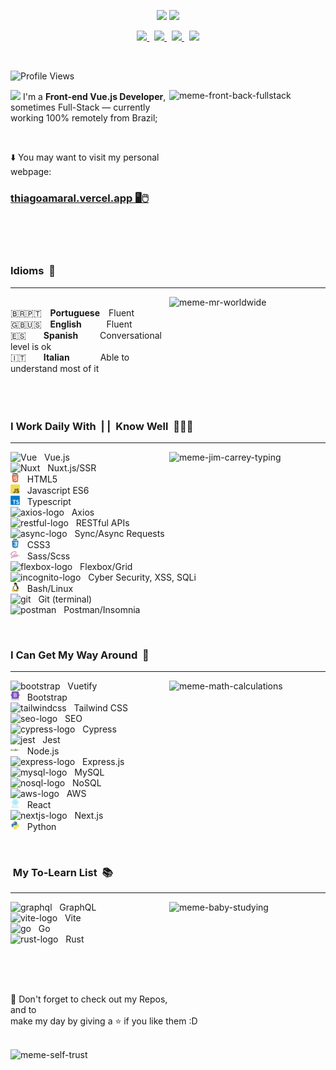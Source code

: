 <p align="center"><picture>
    <source media="(prefers-color-scheme: dark)" srcset="https://readme-typing-svg.herokuapp.com?font=Inter&size=38&duration=3500&pause=1500&color=F7F7F7&center=true&vCenter=true&width=800&lines=Hi+there%2C+I'm+%40it-jhack;I'm+a+Front-end+Vue.js+Developer" />
    <img src="https://readme-typing-svg.herokuapp.com?font=Inter&size=38&duration=3500&pause=1500&color=000000&center=true&vCenter=true&width=800&lines=Hi+there%2C+I'm+%40it-jhack;I'm+a+Front-end+Vue.js+Developer" />
  </picture>

  <picture>
    <source media="(prefers-color-scheme: dark)" srcset="https://readme-typing-svg.herokuapp.com?font=Inter&size=28&duration=3000&pause=2000&color=F7F7F7&center=true&vCenter=true&width=800&lines=I+hope+you+find+what+you're+looking+for+in+here+%F0%9F%99%82;With+some+experience+in+Back-end+and+Cyber+Security+too" />
    <img src="https://readme-typing-svg.herokuapp.com?font=Inter&size=28&duration=3000&pause=2000&color=000000&center=true&vCenter=true&width=800&lines=I+hope+you+find+what+you're+looking+for+in+here+%F0%9F%99%82;With+some+background+in+Back-end+and+Cyber+Security+too" />
  </picture>
</p>

<p align="center"> 
  <a href="https://www.linkedin.com/in/tpamaral/?locale=en_US">
    <img src="https://img.shields.io/badge/linkedin-%230077B5.svg?&style=for-the-badge&logo=linkedin&logoColor=white" />
  </a>&nbsp;
  <a href="https://www.instagram.com/thiago_amaral_0x539">
    <img src="https://img.shields.io/badge/instagram-%23E4405F.svg?&style=for-the-badge&logo=instagram&logoColor=white" />        
  </a>&nbsp;
  <a href="https://wa.me/5514998416457">
    <img src="https://img.shields.io/badge/WhatsApp-25D366?style=for-the-badge&logo=whatsapp&logoColor=white" />
  </a>&nbsp;
  <a href="https://www.reddit.com/user/it_jhack">
    <img src="https://img.shields.io/badge/Reddit-FF4500?style=for-the-badge&logo=reddit&logoColor=white" />
  </a>
</p>

<br>

![Profile Views](https://komarev.com/ghpvc/?username=it-jhack)

<img align="right" src="https://user-images.githubusercontent.com/74467166/199714875-b9572d0d-2008-4ce4-9c2f-b0754ad9ece1.png" alt="meme-front-back-fullstack" height="200" width="250" />
<p>
  <img src="https://media.giphy.com/media/hvRJCLFzcasrR4ia7z/giphy.gif" width="20" />
  I'm a <b>Front-end Vue.js Developer</b>, sometimes Full-Stack — currently working 100% remotely from Brazil;
</p>

<br>

<p>
  ⬇️ You may want to visit my personal webpage:
  <a href="https://thiagoamaral.vercel.app/" target="_blank">
    <h3>thiagoamaral.vercel.app 🖥️🖱️</h3>
  </a>
</p>

<br>
<br>
<br>


### <b>Idioms</b>&nbsp;&nbsp;💬
<hr>
<img align="right" src="https://user-images.githubusercontent.com/74467166/199714884-023c31b5-46e2-49c1-aa54-f11c28724998.png" alt="meme-mr-worldwide" height="150" width="250" />
<br>
<!-- not using table tags because I don't like github's markdown/html table :P -->
🇧🇷🇵🇹&emsp;<b>Portuguese</b>&emsp;Fluent<br>
🇬🇧🇺🇸&emsp;<b>English</b>&emsp;&emsp;&nbsp;&nbsp;&nbsp;Fluent<br>
🇪🇸&emsp;&emsp;<b>Spanish</b>&emsp;&emsp;&ensp;Conversational level is ok<br>
🇮🇹&emsp;&emsp;<b>Italian</b>&emsp;&emsp;&emsp;&ensp;Able to understand most of it<br>
<br>

<br>
<br>

###  <b> I Work Daily With&nbsp;&nbsp;|&nbsp;|&nbsp;&nbsp;Know Well</b>&nbsp;&nbsp;👨🏻‍💻
<hr>
<img align="right" src="https://media.tenor.com/pVwOAuOdI4MAAAAC/jim-carrey-bruce-almighty.gif" alt="meme-jim-carrey-typing" height="150" width="250" />
<p>
  <img src="https://cdn.jsdelivr.net/gh/devicons/devicon/icons/vuejs/vuejs-original.svg" alt="Vue" width="15" height="15" />
  &nbsp;&nbsp;Vue.js<br>

  <img src="https://cdn.jsdelivr.net/gh/devicons/devicon/icons/nuxtjs/nuxtjs-original.svg" alt="Nuxt" width="15" height="15"  />
  &nbsp;&nbsp;Nuxt.js/SSR<br>

  <img src="https://raw.githubusercontent.com/devicons/devicon/master/icons/html5/html5-original-wordmark.svg" alt="html5" width="15" height="15"/>
  &nbsp;&nbsp;HTML5<br>

  <img src="https://raw.githubusercontent.com/devicons/devicon/master/icons/javascript/javascript-original.svg" alt="javascript" width="15" height="15"/>
  &nbsp;&nbsp;Javascript ES6<br>

  <img src="https://raw.githubusercontent.com/devicons/devicon/master/icons/typescript/typescript-original.svg" alt="typescript" width="15" height="15"/>
  &nbsp;&nbsp;Typescript<br>

  <img src="https://user-images.githubusercontent.com/74467166/199714985-419a3994-9c80-4475-9d15-edb6a28b39f1.png" alt="axios-logo" width="15" height="15" />
  &nbsp;&nbsp;Axios<br>

  <img src="https://user-images.githubusercontent.com/74467166/199715002-55fd1886-64d5-4f69-affc-dc96b8d6070f.png" alt="restful-logo" width="15" height="15" />
  &nbsp;&nbsp;RESTful APIs<br>

  <img src="https://user-images.githubusercontent.com/74467166/199714979-2f71982c-cb18-46c5-b410-a97a5d4e8b9a.png" alt="async-logo" width="15" height="15" />
  &nbsp;&nbsp;Sync/Async Requests<br>

  <img src="https://raw.githubusercontent.com/devicons/devicon/master/icons/css3/css3-original-wordmark.svg" alt="css3" width="15" height="15"/>
  &nbsp;&nbsp;CSS3<br>

  <img src="https://raw.githubusercontent.com/devicons/devicon/master/icons/sass/sass-original.svg" alt="sass" width="15" height="15"/>
  &nbsp;&nbsp;Sass/Scss<br>

  <img src="https://user-images.githubusercontent.com/74467166/199714992-f1bab8fc-f8b2-467c-9526-e2100246ae3a.png" alt="flexbox-logo" width="15" height="15" />
  &nbsp;&nbsp;Flexbox/Grid<br>

  <img src="https://user-images.githubusercontent.com/74467166/199714993-cf4cba78-fa57-45b2-a8da-c40c99dbce57.png" alt="incognito-logo" width="15" height="15" />
  &nbsp;&nbsp;Cyber Security, XSS, SQLi<br>

  <img src="https://raw.githubusercontent.com/devicons/devicon/master/icons/linux/linux-original.svg" alt="linux" width="15" height="15"/>
  &nbsp;&nbsp;Bash/Linux<br>

  <img src="https://www.vectorlogo.zone/logos/git-scm/git-scm-icon.svg" alt="git" width="15" height="15"/>
  &nbsp;&nbsp;Git (terminal)<br>

  <img src="https://www.vectorlogo.zone/logos/getpostman/getpostman-icon.svg" alt="postman" width="15" height="15"/>
  &nbsp;&nbsp;Postman/Insomnia<br>
</p>
<br>

### <b>I Can Get My Way Around</b>&nbsp;&nbsp;🤔
<hr>
<img align="right" src="https://media.tenor.com/5vo_w_jDfwgAAAAC/calculation-math.gif" alt="meme-math-calculations" height="150" width="250" />
<p>
  <img src="https://cdn.jsdelivr.net/gh/devicons/devicon/icons/vuetify/vuetify-original.svg" alt="bootstrap" width="15" height="15" />
  &nbsp;&nbsp;Vuetify<br>

  <img src="https://raw.githubusercontent.com/devicons/devicon/master/icons/bootstrap/bootstrap-plain-wordmark.svg" alt="bootstrap" width="15" height="15"/>
  &nbsp;&nbsp;Bootstrap<br>

  <img src="https://cdn.jsdelivr.net/gh/devicons/devicon/icons/tailwindcss/tailwindcss-plain.svg" alt="tailwindcss" height="15" width="15"/>
  &nbsp;&nbsp;Tailwind CSS<br>

  <img src="https://user-images.githubusercontent.com/74467166/199715009-1956e3c9-0839-413c-93e3-99d93d12aa50.png" alt="seo-logo" width="15" height="15" />
  &nbsp;&nbsp;SEO<br>

  <img src="https://user-images.githubusercontent.com/74467166/199714987-c1c1208d-e32f-47eb-af34-702ddf35ae5d.png" alt="cypress-logo" width="15" height="15" />
  &nbsp;&nbsp;Cypress<br>

  <img src="https://www.vectorlogo.zone/logos/jestjsio/jestjsio-icon.svg" alt="jest" width="15" height="15"/>
  &nbsp;&nbsp;Jest<br>

  <img src="https://raw.githubusercontent.com/devicons/devicon/master/icons/nodejs/nodejs-original-wordmark.svg" alt="nodejs" width="15" height="15"/>
  &nbsp;&nbsp;Node.js<br>

  <img src="https://user-images.githubusercontent.com/74467166/199714991-1ae62d5b-0fd0-415a-b45d-896e5f753a58.png" alt="express-logo" width="15" height="15" />
  &nbsp;&nbsp;Express.js<br>

  <img src="https://user-images.githubusercontent.com/74467166/199714997-924bbf19-f0b7-4b9e-9294-bb2496cd1bde.png" alt="mysql-logo" width="15" height="15" />
  &nbsp;&nbsp;MySQL<br>

  <img src="https://user-images.githubusercontent.com/74467166/199715002-55fd1886-64d5-4f69-affc-dc96b8d6070f.png" alt="nosql-logo" width="15" height="15" />
  &nbsp;&nbsp;NoSQL<br>

  <img src="https://user-images.githubusercontent.com/74467166/199714982-35750214-1081-4806-8f69-dfecac9d398c.png" alt="aws-logo" width="15" height="15" />
  &nbsp;&nbsp;AWS<br>

  <img src="https://raw.githubusercontent.com/devicons/devicon/master/icons/react/react-original-wordmark.svg" alt="react" width="15" height="15"/>
  &nbsp;&nbsp;React<br>

  <img src="https://user-images.githubusercontent.com/74467166/199715001-2a7c6722-15be-4bca-b16e-a116ba06a5e1.png" alt="nextjs-logo" width="15" height="15" />
  &nbsp;&nbsp;Next.js<br>

  <img src="https://raw.githubusercontent.com/devicons/devicon/master/icons/python/python-original.svg" alt="python" width="15" height="15"/>
  &nbsp;&nbsp;Python<br>
</p>
<br>

### <b>&nbsp;My To-Learn List</b>&nbsp;&nbsp;📚
<hr>
<img align="right" src="https://media.tenor.com/FhFTkkI6t1QAAAAS/learning-reading.gif" alt="meme-baby-studying" height="150" width="250" />
<p>
  <img src="https://www.vectorlogo.zone/logos/graphql/graphql-icon.svg" alt="graphql" width="15" height="15"/>
  &nbsp;&nbsp;GraphQL<br>

  <img src="https://user-images.githubusercontent.com/74467166/199715011-1d9dca3f-5f1c-490e-a1cb-f221681ce89b.png" alt="vite-logo" width="15" height="15" />
  &nbsp;&nbsp;Vite<br>

  <img src="https://cdn.jsdelivr.net/gh/devicons/devicon/icons/go/go-original-wordmark.svg" alt="go" width="15" height="15" />
  &nbsp;&nbsp;Go<br>

  <img src="https://user-images.githubusercontent.com/74467166/199715006-b4acc9a1-33fd-4dac-9d2f-dd3b1f24b815.png" alt="rust-logo" width="15" height="15" />
  &nbsp;&nbsp;Rust<br>
</p>

<br>
<br>
<br>

<p>
  🔎 Don't forget to check out my Repos, and to <br>make my day by giving a ⭐ if you like them :D
</p>
<br>
<img src="https://user-images.githubusercontent.com/74467166/199714892-a3f3c07e-9f4f-4068-9d77-77184ec7b8a2.png" alt="meme-self-trust" height="250" width="300" />
